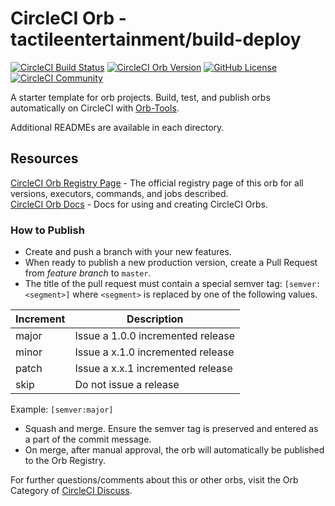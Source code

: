 # CircleCI Orb - tactileentertainment/build-deploy

[![CircleCI Build Status](https://circleci.com/gh/tactileentertainment/tactile-orbs-build-deploy.svg?style=shield "CircleCI Build Status")](https://circleci.com/gh/tactileentertainment/tactile-orbs-build-deploy)
[![CircleCI Orb Version](https://badges.circleci.com/orbs/tactileentertainment/build-deploy.svg)](https://circleci.com/orbs/registry/orb/tactileentertainment/build-deploy)
[![GitHub License](https://img.shields.io/badge/license-MIT-lightgrey.svg)](https://raw.githubusercontent.com/tactileentertainment/tactile-orbs-build-deploy/master/LICENSE)
[![CircleCI Community](https://img.shields.io/badge/community-CircleCI%20Discuss-343434.svg)](https://discuss.circleci.com/c/ecosystem/orbs)

A starter template for orb projects. Build, test, and publish orbs automatically on CircleCI with [Orb-Tools](https://circleci.com/orbs/registry/orb/circleci/orb-tools).

Additional READMEs are available in each directory.

## Resources

[CircleCI Orb Registry Page](https://circleci.com/orbs/registry/orb/tactileentertainment/build-deploy) - The official registry page of this orb for all versions, executors, commands, and jobs described.  
[CircleCI Orb Docs](https://circleci.com/docs/2.0/orb-intro/#section=configuration) - Docs for using and creating CircleCI Orbs.

### How to Publish
* Create and push a branch with your new features.
* When ready to publish a new production version, create a Pull Request from _feature branch_ to `master`.
* The title of the pull request must contain a special semver tag: `[semver:<segment>]` where `<segment>` is replaced by one of the following values.

| Increment | Description|
| ----------| -----------|
| major     | Issue a 1.0.0 incremented release|
| minor     | Issue a x.1.0 incremented release|
| patch     | Issue a x.x.1 incremented release|
| skip      | Do not issue a release|

Example: `[semver:major]`

* Squash and merge. Ensure the semver tag is preserved and entered as a part of the commit message.
* On merge, after manual approval, the orb will automatically be published to the Orb Registry.

For further questions/comments about this or other orbs, visit the Orb Category of [CircleCI Discuss](https://discuss.circleci.com/c/orbs).
